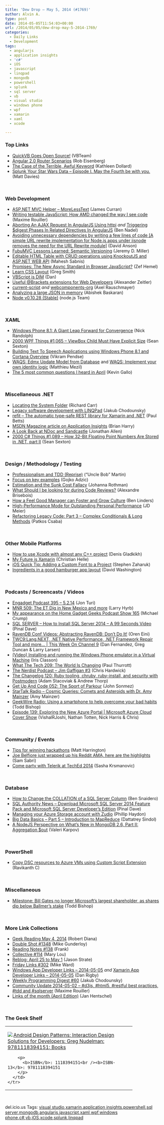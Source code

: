 ```yaml
---
title: 'Dew Drop – May 5, 2014 (#1769)'
author: Alvin A.
type: post
date: 2014-05-05T11:54:03+00:00
url: /2014/05/05/dew-drop-may-5-2014-1769/
categories:
  - Daily Links
  - Development
tags:
  - angularjs
  - application insights
  - 'c#'
  - iOS
  - javascript
  - linqpad
  - mongodb
  - powershell
  - splunk
  - sql server
  - vb
  - visual studio
  - windows phone
  - wpf
  - xamarin
  - xaml
  - xcode

---
```

### <a name="top"></a>Top Links

  * <a href="http://blogs.msdn.com/b/vbteam/archive/2014/05/02/quickvb-goes-open-source.aspx" target="_blank">QuickVB Goes Open Source!</a> (VBTeam)
  * <a href="http://eisenbergeffect.bluespire.com/angular-2-router-scenarios/" target="_blank">Angular 2.0 Router Scenarios</a> (Rob Eisenberg)
  * <a href="http://msmvps.com/blogs/kathleen/archive/2014/05/02/the-case-of-the-terrible-awful-keyword.aspx" target="_blank">The Case of the Terrible, Awful Keyword</a> (Kathleen Dollard)
  * <a href="http://blogs.splunk.com/2014/05/02/may-the-fourth-be-with-you/" target="_blank">Splunk Your Star Wars Data – Episode I. May the Fourth be with you.</a> (Matt Davies)

&nbsp;

### <a name="web"></a>Web Development

  * <a href="http://feedproxy.google.com/~r/HonestIllusion/~3/j7WZFGh5Kvs/" target="_blank">ASP.NET MVC Helper &#8211; MoreLessText</a> (James Curran)
  * <a href="http://blog.decayingcode.com/post/Writing-testable-JavaScript-How-AMD-changed-the-way-I-see-code" target="_blank">Writing testable JavaScript: How AMD changed the way I see code</a> (Maxime Rouiller)
  * <a href="http://www.bennadel.com/blog/2624-aborting-an-ajax-request-in-angularjs-using-httpi.htm" target="_blank">Aborting An AJAX Request In AngularJS Using httpi</a> _and_ <a href="http://www.bennadel.com/blog/2625-triggering-digest-phases-in-related-directives-in-angularjs.htm" target="_blank">Triggering $digest Phases In Related Directives In AngularJS</a> (Ben Nadel)
  * <a href="http://dlaa.me/blog/post/iisnoderewrite" target="_blank">Avoiding unnecessary dependencies by writing a few lines of code [A simple URL rewrite implementation for Node.js apps under iisnode removes the need for the URL Rewrite module]</a> (David Anson)
  * <a href="http://jeremydmiller.com/2014/05/02/fubumvc-lessons-learned-semantic-versioning/" target="_blank">FubuMVC Lessons Learned: Semantic Versioning</a> (Jeremy D. Miller)
  * <a href="http://feedproxy.google.com/~r/netCurryRecentArticles/~3/wF8qMtkOZcc/ShowArticle.aspx" target="_blank">Editable HTML Table with CRUD operations using KnockoutJS and ASP.NET WEB API</a> (Mahesh Sabnis)
  * <a href="http://www.infoq.com/news/2014/05/promises-javascript?utm_campaign=infoq_content&utm_source=infoq&utm_medium=feed&utm_term=global" target="_blank">Promises: The New Async Standard in Browser JavaScript?</a> (Zef Hemel)
  * <a href="http://learnlayout.com/" target="_blank">Learn CSS Layout</a> (Greg Smith)
  * <a href="http://www.productiverage.com/vbscript-is-dim" target="_blank">VBScript is DIM</a> (Dan)
  * <a href="http://blog.alexonasp.net/post/2014/05/02/Useful-Brackets-extensions-Web-Developers.aspx" target="_blank">Useful @Brackets extensions for Web Developers</a> (Alexander Zeitler)
  * <a href="http://feedproxy.google.com/~r/2ality/~3/nXmBYc7eLPc/current-script.html" target="_blank">current-script</a> _and_ <a href="http://feedproxy.google.com/~r/2ality/~3/Xg8Qi78LUSw/webcomponents-org.html" target="_blank">webcomponents-org</a> (Axel Rauschmayer)
  * <a href="http://feeds.dzone.com/~r/zones/agile/~3/G3mHhiqQEOc/analyzing-large-json-memory" target="_blank">Analyzing a large JSON in memory</a> (Abishek Baskaran)
  * <a href="http://blog.nodejs.org/2014/05/02/node-v0-10-28-stable/" target="_blank">Node v0.10.28 (Stable)</a> (node.js Team)

&nbsp;

### <a name="silverlight"></a>XAML

  * <a href="http://visualstudiomagazine.com/articles/2014/05/01/whats-new-for-developers-with-windows-phone-8_1.aspx" target="_blank">Windows Phone 8.1: A Giant Leap Forward for Convergence</a> (Nick Randolph)
  * <a href="http://wpf.2000things.com/2014/05/05/1065-viewbox-child-must-have-explicit-size/" target="_blank">2000 WPF Things #1,065 – ViewBox Child Must Have Explicit Size</a> (Sean Sexton)
  * <a href="http://feedproxy.google.com/~r/netCurryRecentArticles/~3/mcgtyOnnrUM/ShowArticle.aspx" target="_blank">Building Text To Speech Applications using Windows Phone 8.1 and Cortana Overview</a> (Vikram Pendse)
  * <a href="http://msmvps.com/blogs/matthieu/archive/2014/05/04/waqs-edmx-update-model-from-database.aspx" target="_blank">WAQS: Edmx Update Model from Database</a> and <a href="http://msmvps.com/blogs/matthieu/archive/2014/05/04/using-your-own-implementation-of-db-identity.aspx" target="_blank">WAQS: Implement your own identity logic</a> (Matthieu Mezil)
  * <a href="http://blogs.windows.com/windows/b/buildingapps/archive/2014/05/02/the-5-most-common-questions-i-heard-in-april.aspx" target="_blank">The 5 most common questions I heard in April</a> (Kevin Gallo)

&nbsp;

### <a name="dotnet"></a>Miscellaneous .NET

  * <a href="http://feedproxy.google.com/~r/BlackwaspLatestAdditions/~3/FQBBojMwgN0/RSSLanding.aspx" target="_blank">Locating the System Folder</a> (Richard Carr)
  * <a href="http://chodounsky.net/2014/05/04/legacy-software-development-with-linqpad/" target="_blank">Legacy software development with LINQPad</a> (Jakub Chodounsky)
  * <a href="https://github.com/paulcbetts/refit" target="_blank">refit &#8211; The automatic type-safe REST library for Xamarin and .NET</a> (Paul Betts)
  * <a href="http://blogs.msdn.com/b/bharry/archive/2014/05/02/msdn-magazine-article-on-application-insights.aspx" target="_blank">MSDN Magazine article on Application Insights</a> (Brian Harry)
  * <a href="http://www.infoq.com/news/2014/05/Sandcastle?utm_campaign=infoq_content&utm_source=infoq&utm_medium=feed&utm_term=global" target="_blank">A Look Back at NDoc and Sandcastle</a> (Jonathan Allen)
  * <a href="http://csharp.2000things.com/2014/05/05/1089-how-32-bit-floating-point-numbers-are-stored-in-net-part-ii/" target="_blank">2000 C# Things #1,089 – How 32-Bit Floating Point Numbers Are Stored in .NET, part II</a> (Sean Sexton)

&nbsp;

### <a name="design"></a>Design / Methodology / Testing

  * <a href="http://8thlight.github.com/uncle-bob/2014/05/02/ProfessionalismAndTDD.html" target="_blank">Professionalism and TDD (Reprise)</a> (&#8220;Uncle Bob&#8221; Martin)
  * <a href="http://gojko.net/2014/05/05/focus-on-key-examples/" target="_blank">Focus on key examples</a> (Gojko Adzic)
  * <a href="http://feedproxy.google.com/~r/ManagingProductDevelopment/~3/43FVrPPxyx0/estimation-and-the-sunk-cost-fallacy.html" target="_blank">Estimation and the Sunk Cost Fallacy</a> (Johanna Rothman)
  * <a href="http://alexandrebrisebois.wordpress.com/2014/05/04/what-should-i-be-looking-for-during-code-reviews/" target="_blank">What Should I be looking for during Code Reviews?</a> (Alexandre Brisebois)
  * <a href="http://www.infoq.com/news/2014/05/feel-good-manager-culture?utm_campaign=infoq_content&utm_source=infoq&utm_medium=feed&utm_term=global" target="_blank">How a Feel Good Manager can Foster and Grow Culture</a> (Ben Linders)
  * <a href="http://feedproxy.google.com/~r/jmeier/~3/9Wr2J7aE1ag/high-performance-mode-for-outstanding-personal-performance.aspx" target="_blank">High-Performance Mode for Outstanding Personal Performance</a> (JD Meier)
  * <a href="http://feedproxy.google.com/~r/nettuts/~3/SaxDHlskFTo/refactoring-legacy-code-part-3-complex-conditionals-long-methods--cms-20944" target="_blank">Refactoring Legacy Code: Part 3 &#8211; Complex Conditionals & Long Methods</a> (Patkos Csaba)

&nbsp;

### <a name="mobile"></a>Other Mobile Platforms

  * <a href="http://feedproxy.google.com/~r/outcoldman_en/~3/gekhBIUPYm0/" target="_blank">How to use Xcode with almost any C++ project</a> (Denis Gladkikh)
  * <a href="http://feeds.dzone.com/~r/zones/dotnet/~3/y3zilM_eloI/my-future-xamarin" target="_blank">My Future is Xamarin</a> (Christian Helle)
  * <a href="http://www.infragistics.com/community/blogs/stevez/archive/2014/05/02/ios-quick-tip-adding-a-custom-font-to-a-project.aspx" target="_blank">iOS Quick Tip: Adding a Custom Font to a Project</a> (Stephen Zaharuk)
  * <a href="http://dwcares.com/hamburger-ingredients/" target="_blank">Ingredients in a good hamburger app layout</a> (David Washington)

&nbsp;

### <a name="podcasts"></a>Podcasts / Screencasts / Videos

  * <a href="http://www.engadget.com/2014/05/02/engadget-podcast-395/?ncid=rss_truncated" target="_blank">Engadget Podcast 395 &#8211; 5.2.14</a> (Jon Turi)
  * <a href="http://feedproxy.google.com/~r/MajorNelsonblogcast/~3/NBO5295L9Ng/" target="_blank">MNR 509: The ET Dig in New Mexico and more</a> (Larry Hyrb)
  * <a href="http://feedproxy.google.com/~r/MichaelCrump/~3/8-3CloCzdW8/me-on-episode-165-of-the-home-gadget-geek" target="_blank">My appearance on the Home Gadget Geeks Podcast Show 165</a> (Michael Crump)
  * <a href="http://blog.sqlauthority.com/2014/05/05/sql-server-how-to-install-sql-server-2014-a-99-seconds-video/" target="_blank">SQL SERVER – How to Install SQL Server 2014 – A 99 Seconds Video</a> (Pinal Dave)
  * <a href="http://feedproxy.google.com/~r/AyendeRahien/~3/_W82i2OF0pw/ravendb-conf-videos-abstracting-ravendb-dont-do-it" target="_blank">RavenDB Conf Videos: Abstracting RavenDB: Don&#8217;t Do It!</a> (Oren Eini)
  * <a href="http://channel9.msdn.com/Shows/This+Week+On+Channel+9/TWC9-May-02-2014" target="_blank">TWC9:Lang.NEXT, .NET Native Performance, .NET Framework Repair Tool and more&#8230; | This Week On Channel 9</a> (Dan Fernandez, Greg Duncan & Larry Larsen)
  * <a href="http://irisclasson.com/2014/05/04/video-installing-and-running-the-windows-phone-emulator-in-a-virtual-machine/" target="_blank">(Video) Installing and running the Windows Phone emulator in a Virtual Machine</a> (Iris Classon)
  * <a href="http://winsupersite.com/podcasts/what-tech-209-world-changing" target="_blank">What The Tech 209: The World Is Changing</a> (Paul Thurrott)
  * <a href="http://nerdist.libsyn.com/jim-gaffigan-3" target="_blank">The Nerdist Podcast &#8211; Jim Gaffigan #3</a> (Chris Hardwick)
  * <a href="http://5by5.tv/changelog/120" target="_blank">The Changelog 120: Ruby tooling, chruby, ruby-install, and security with Postmodern</a> (Adam Stacoviak & Andrew Thorp)
  * <a href="http://getupandcode.com/2014/05/02/get-code-052-sport-parkour/?utm_source=rss&utm_medium=rss&utm_campaign=get-code-052-sport-parkour" target="_blank">Get Up And Code 052: The Sport of Parkour</a> (John Sonmez)
  * <a href="https://soundcloud.com/startalk/cosmic-queries-comets-and-asteroids-with-dr-amy-mainzer" target="_blank">StarTalk Radio &#8211; Cosmic Queries: Comets and Asteroids with Dr. Amy Mainzer</a> (Amy Mainzer)
  * <a href="http://feedproxy.google.com/~r/geekwire/~3/ksGjry0nB3w/" target="_blank">GeekWire Radio: Using a smartphone to help overcome your bad habits</a> (Todd Bishop)
  * <a href="http://channel9.msdn.com/Shows/Cloud+Cover/Episode-139-Exploring-the-New-Azure-Portal" target="_blank">Episode 139: Exploring the New Azure Portal | Microsoft Azure Cloud Cover Show</a> (VishalRJoshi, Nathan Totten, Nick Harris & Chris)

&nbsp;

### <a name="events"></a>Community / Events

  * <a href="http://blogs.msdn.com/b/matt-harrington/archive/2014/05/03/tips-for-winning-hackathons.aspx" target="_blank">Tips for winning hackathons</a> (Matt Harrington)
  * <a href="http://feedproxy.google.com/~r/wmexperts/~3/dX-vpyMfin8/story01.htm" target="_blank">Joe Belfiore just wrapped up his Reddit AMA, here are the highlights</a> (Sam Sabri)
  * <a href="http://feedproxy.google.com/~r/Telerik/~3/vXE1D_IQsdw/come-party-with-telerik-at-teched-2014" target="_blank">Come party with Telerik at TechEd 2014</a> (Sasha Krsmanovic)

&nbsp;

### <a name="sql"></a>Database

  * <a href="http://feedproxy.google.com/~r/MSSQLTips-LatestSqlServerTips/~3/1NNTJzvb1Y0/tip.asp" target="_blank">How to Change the COLLATION of a SQL Server Column</a> (Ben Snaidero)
  * <a href="http://blog.sqlauthority.com/2014/05/04/sql-authority-news-download-microsoft-sql-server-2014-feature-pack-and-microsoft-sql-server-developers-edition/" target="_blank">SQL Authority News – Download Microsoft SQL Server 2014 Feature Pack and Microsoft SQL Server Developer’s Edition</a> (Pinal Dave)
  * <a href="http://www.philliphaydon.com/2014/05/managing-your-azure-storage-account-with-zudio/" target="_blank">Managing your Azure Storage account with Zudio</a> (Phillip Haydon)
  * <a href="http://feedproxy.google.com/~r/MSSQLTips-LatestSqlServerTips/~3/GrF1uu0I9Fc/tip.asp" target="_blank">Big Data Basics &#8211; Part 5 &#8211; Introduction to MapReduce</a> (Dattatrey Sindol)
  * <a href="http://java.dzone.com/articles/nodejs-perspective-whats-new-0" target="_blank">A NodeJS Perspective on What’s New in MongoDB 2.6, Part II: Aggregation $out</a> (Valeri Karpov)

&nbsp;

### <a name="ps"></a>PowerShell

  * <a href="http://www.powershellmagazine.com/2014/05/02/copy-dsc-resources-to-azure-vms-using-custom-script-extension/" target="_blank">Copy DSC resources to Azure VMs using Custom Script Extension</a> (Ravikanth C)

&nbsp;

### <a name="misc"></a>Miscellaneous

  * <a href="http://feedproxy.google.com/~r/geekwire/~3/SOxrPUSnYFw/" target="_blank">Milestone: Bill Gates no longer Microsoft’s largest shareholder, as shares dip below Ballmer’s stake</a> (Todd Bishop)

&nbsp;

### <a name="links"></a>More Link Collections

  * <a href="http://feeds.regulargeek.com/~r/RegularGeek/~3/y8wKYZc58OA/" target="_blank">Geek Reading May 4, 2014</a> (Robert Diana)
  * <a href="http://afreshcup.com/home/2014/5/5/double-shot-1348.html" target="_blank">Double Shot #1348</a> (Mike Gunderloy)
  * <a href="http://www.frankysnotes.com/2014/05/reading-notes-138.html" target="_blank">Reading Notes #138</a> (Frank)
  * <a href="http://feedproxy.google.com/~r/tympanus/~3/OXgKOLER_N4/" target="_blank">Collective #114</a> (Mary Lou)
  * <a href="http://www.sqlservercentral.com/blogs/stratesql/2014/05/02/reblog-april-25-to-may-1/" target="_blank">Reblog: April 25 to May 1</a> (Jason Strate)
  * <a href="http://mike-ward.net/blog/post/00923/friday-links-302" target="_blank">Friday Links #302</a> (Mike Ward)
  * <a href="http://windowsappdev.com/2014/05/windows-app-developer-links-2014-05-05/" target="_blank">Windows App Developer Links &#8211; 2014-05-05</a> _and_ <a href="http://xamarinappdev.com/2014/05/xamarin-app-developer-links-2014-05-05/" target="_blank">Xamarin App Developer Links &#8211; 2014-05-05</a> (Dan Rigby)
  * <a href="http://chodounsky.net/2014/05/06/weekly-programming-digest-60/" target="_blank">Weekly Programming Digest #60</a> (Jakub Chodounsky)
  * <a href="http://blog.decayingcode.com/post/Community-Update-2014-05-02-d3js-html5-restful-best-practices-tdd-and-sqlserver" target="_blank">Community Update 2014-05-02 – #d3js, #html5, #restful best practices, #tdd and #sqlserver</a> (Maxime Rouiller)
  * <a href="http://janatdevelopment.com/2014/05/02/links-of-the-month-april-edition-2014/" target="_blank">Links of the month (April Edition)</a> (Jan Hentschel)

&nbsp;

### <a name="shelf"></a>The Geek Shelf

<div id="scid:7dc1bd33-94bd-46fd-a20b-0131235bcd47:29fe9cc6-acae-4033-9c3d-0d434d26b749" class="wlWriterEditableSmartContent" style="float: none; padding-bottom: 0px; padding-top: 0px; padding-left: 0px; margin: 0px; display: inline; padding-right: 0px">
  <table cellspacing="0" cellpadding="2" width="400" border="0" unselectable="on">
    <tr>
      <td valign="top" width="400">
        <p>
          <a title="Android Design Patterns: Interaction Design Solutions for Developers: Greg Nudelman: 9781118394151: Books" href="http://www.amazon.com/exec/obidos/ASIN/1118394151/alvinashcraft-20"><img data-recalc-dims="1" decoding="async" src="https://i0.wp.com/images.amazon.com/images/P/1118394151.01.MZZZZZZZ.jpg?w=660" border="0" align="left" style="float:left" />Android Design Patterns: Interaction Design Solutions for Developers: Greg Nudelman: 9781118394151: Books</a>
        </p>
        
        <p>
          <b>ISBN</b>: 1118394151<br /><b>ISBN-13</b>: 9781118394151
        </p>
      </td>
    </tr>
  </table>
</div>

&nbsp;

<div id="scid:0767317B-992E-4b12-91E0-4F059A8CECA8:5227c0e7-653c-4f28-af62-a0d8ab2ef622" class="wlWriterEditableSmartContent" style="float: none; padding-bottom: 0px; padding-top: 0px; padding-left: 0px; margin: 0px; display: inline; padding-right: 0px">
  del.icio.us Tags: <a href="http://del.icio.us/popular/visual+studio" rel="tag">visual studio</a>,<a href="http://del.icio.us/popular/xamarin" rel="tag">xamarin</a>,<a href="http://del.icio.us/popular/application+insights" rel="tag">application insights</a>,<a href="http://del.icio.us/popular/powershell" rel="tag">powershell</a>,<a href="http://del.icio.us/popular/sql+server" rel="tag">sql server</a>,<a href="http://del.icio.us/popular/mongodb" rel="tag">mongodb</a>,<a href="http://del.icio.us/popular/angularjs" rel="tag">angularjs</a>,<a href="http://del.icio.us/popular/javascript" rel="tag">javascript</a>,<a href="http://del.icio.us/popular/xaml" rel="tag">xaml</a>,<a href="http://del.icio.us/popular/wpf" rel="tag">wpf</a>,<a href="http://del.icio.us/popular/windows+phone" rel="tag">windows phone</a>,<a href="http://del.icio.us/popular/c%23" rel="tag">c#</a>,<a href="http://del.icio.us/popular/vb" rel="tag">vb</a>,<a href="http://del.icio.us/popular/iOS" rel="tag">iOS</a>,<a href="http://del.icio.us/popular/xcode" rel="tag">xcode</a>,<a href="http://del.icio.us/popular/splunk" rel="tag">splunk</a>,<a href="http://del.icio.us/popular/linqpad" rel="tag">linqpad</a>
</div>